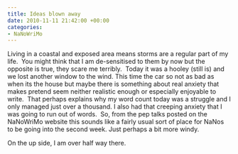 ```yaml
---
title: Ideas blown away
date: 2010-11-11 21:42:00 +00:00
categories:
- NaNoWriMo
---
```


Living in a coastal and exposed area means storms are a regular part of my life.  You might think that I am de-sensitised to them by now but the opposite is true, they scare me terribly.  Today it was a hooley (still is) and we lost another window to the wind. This time the car so not as bad as when its the house but maybe there is something about real anxiety that makes pretend seem neither realistic enough or especially enjoyable to write.  That perhaps explains why my word count today was a struggle and I only managed just over a thousand. I also had that creeping anxiety that I was going to run out of words.  So, from the pep talks posted on the NaNoWriMo website this sounds like a fairly usual sort of place for NaNos to be going into the second week. Just perhaps a bit more windy.

On the up side, I am over half way there.
